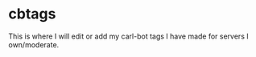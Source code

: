# cbtags 
This is where I will edit or add my carl-bot tags I have made for servers I own/moderate.
